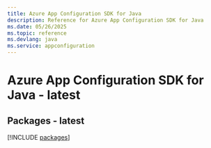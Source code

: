 ```yaml
---
title: Azure App Configuration SDK for Java
description: Reference for Azure App Configuration SDK for Java
ms.date: 05/26/2025
ms.topic: reference
ms.devlang: java
ms.service: appconfiguration
---
```

# Azure App Configuration SDK for Java - latest
## Packages - latest
[!INCLUDE [packages](app-configuration-index.md)]